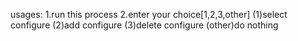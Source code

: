 usages:
   1.run this process
   2.enter your choice[1,2,3,other]
        (1)select configure
        (2)add configure
        (3)delete configure
        (other)do nothing
